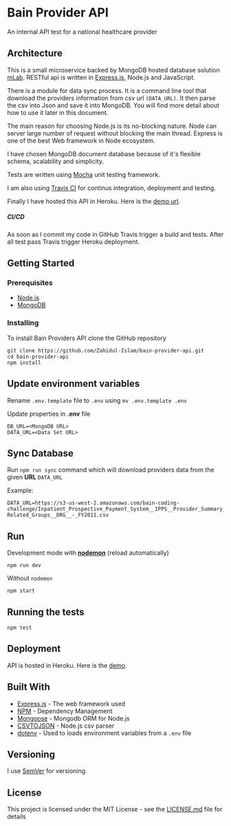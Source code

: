 # Bain Provider API

An internal API test for a national healthcare provider

## Architecture

This is a small microservice backed by MongoDB hosted database solution [mLab](https://mlab.com). RESTful api is written in [Express.js](https://expressjs.com/), Node.js and JavaScript.

There is a module for data sync process. It is a command line tool that download the providers information from csv url ```(DATA_URL)```. It then parse the csv into Json and save it into MongoDB. You will find more detail about how to use it later in this document.

The main reason for choosing Node.js is its no-blocking nature. Node can server large number of request without blocking the main thread. Express is one of the best Web framework in Node ecosystem.

I have chosen MongoDB document database because of it's flexible schema, scalability and simplicity.

Tests are written using [Mocha](https://mochajs.org/) unit testing framework.

I am also using [Travis CI](https://travis-ci.org) for continus integration, deployment and testing. 

Finally I have hosted this API in Heroku. Here is the [demo url](https://bain-provider-api.herokuapp.com/).

##### CI/CD

As soon as I commit my code in GitHub Travis trigger a build and tests. After all test pass Travis trigger Heroku deployment.

## Getting Started

### Prerequisites

- [Node.js](https://nodejs.org/en/download/)
- [MongoDB](https://www.mongodb.com/download-center?jmp=nav#community)

### Installing

To install Bain Providers API clone the GitHub repository

```
git clone https://github.com/Zahidul-Islam/bain-provider-api.git
cd bain-provider-api
npm install
```

## Update environment variables

Rename ```.env.template``` file to ```.env``` using ```mv .env.template .env```

Update properties in **.env** file

```
DB_URL=<MongoDB URL>
DATA_URL=<Data Set URL>
```

## Sync Database

Run ```npm run sync``` command which will download providers data from the given **URL** ```DATA_URL```

Example:

```
DATA_URL=https://s3-us-west-2.amazonaws.com/bain-coding-challenge/Inpatient_Prospective_Payment_System__IPPS__Provider_Summary_for_the_Top_100_Diagnosis-Related_Groups__DRG__-_FY2011.csv
```

## Run

Development mode with **[nodemon](https://nodemon.io/)** (reload automatically)

```
npm run dev
```
Without ```nodemon```

```
npm start
```

## Running the tests

```
npm test
```

## Deployment

API is hosted in Heroku. Here is the [demo](https://bain-provider-api.herokuapp.com).

## Built With

* [Express.js](https://expressjs.com/) - The web framework used
* [NPM](https://www.npmjs.com/) - Dependency Management
* [Mongoose](http://mongoosejs.com/) - Mongodb ORM for Node.js
* [CSVTOJSON](https://github.com/Keyang/node-csvtojson) - Node.js csv parser
* [dotenv](https://rometools.github.io/rome/) - Used to loads environment variables from a ```.env``` file

## Versioning

I use [SemVer](http://semver.org/) for versioning.

## License

This project is licensed under the MIT License - see the [LICENSE.md](LICENSE.md) file for details
